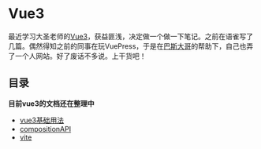# Vue3

最近学习大圣老师的[Vue3](https://www.yuque.com/woniuppp/vue3)，获益匪浅，决定做一个做一下笔记。之前在语雀写了几篇。偶然得知之前的同事在玩VuePress，于是在[巴斯大哥](https://wiki.rokevin.cn/)的帮助下，自己也弄了一个人网站。好了废话不多说。上干货吧！

## 目录

**目前vue3的文档还在整理中**

* [vue3基础用法](./basic-api.md)
* [compositionAPI](./composition-api.md)
* [vite](./vite.md)


<!-- ## 为什么不是...?

### Nuxt

VuePress 能做的事情，Nuxt 理论上确实能够胜任，但 Nuxt 是为构建应用程序而生的，而 VuePress 则专注在以内容为中心的静态网站上，同时提供了一些为技术文档定制的开箱即用的特性。 -->
